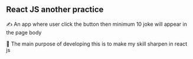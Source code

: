 ## React JS another practice

:writing_hand: An app where user click the button then minimum 10 joke will appear in the page body 

:crossed_fingers: The main purpose of developing this is to make my skill sharpen in react js 
